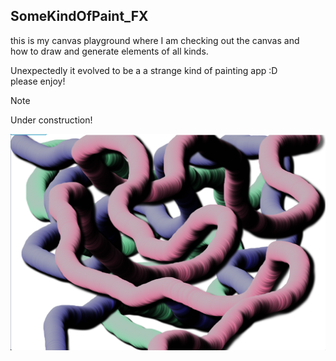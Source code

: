 ## SomeKindOfPaint_FX

this is my canvas playground where I am checking out the canvas and  
how to draw and generate elements of all kinds.  
  
Unexpectedly it evolved to be a a strange kind of painting app :D  
please enjoy!  
  
> [!NOTE]
> Under construction!  
  
![Screenshot preview](src/main/resources/com/krieger/canvasPlayground/preview.png)

  
